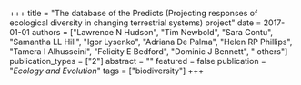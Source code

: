 +++
title = "The database of the Predicts (Projecting responses of ecological diversity in changing terrestrial systems) project"
date = 2017-01-01
authors = ["Lawrence N Hudson", "Tim Newbold", "Sara Contu", "Samantha LL Hill", "Igor Lysenko", "Adriana De Palma", "Helen RP Phillips", "Tamera I Alhusseini", "Felicity E Bedford", "Dominic J Bennett", " others"]
publication_types = ["2"]
abstract = ""
featured = false
publication = "*Ecology and Evolution*"
tags = ["biodiversity"]
+++

